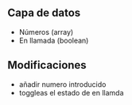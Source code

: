 ## Capa de datos

- Números (array)
- En llamada (boolean)

## Modificaciones

- añadir numero introducido
- toggleas el estado de en llamda
